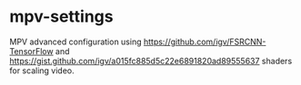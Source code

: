 # mpv-settings
MPV advanced configuration using https://github.com/igv/FSRCNN-TensorFlow and https://gist.github.com/igv/a015fc885d5c22e6891820ad89555637
shaders for scaling video.
